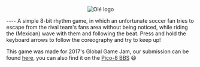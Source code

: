 <p align="center"><img src="http://ggj.s3.amazonaws.com/styles/game_sidebar__wide/s3/game/featured_image/ole.jpg" alt="Olé logo"></p>
----
A simple 8-bit rhythm game, in which an unfortunate soccer fan tries to escape from the rival team's fans area without being noticed, while riding the (Mexican) wave with them and following the beat.
Press and hold the keyboard arrows to follow the coreography and try to keep up!

This game was made for 2017's Global Game Jam, our submission can be found [here](http://globalgamejam.org/2017/games/ol%C3%A9), you can also find it on the [Pico-8 BBS](http://www.lexaloffle.com/bbs/?tid=28694) :smile:
